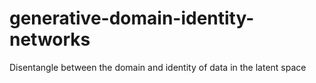 # generative-domain-identity-networks
Disentangle between the domain and identity of data in the latent space
